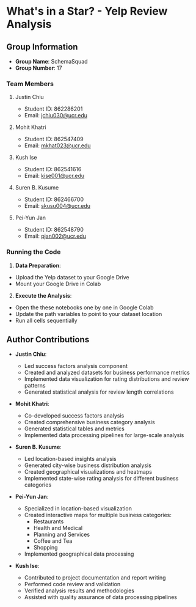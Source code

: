 # What's in a Star? - Yelp Review Analysis

## Group Information
- **Group Name**: SchemaSquad
- **Group Number**: 17

### Team Members
1. Justin Chiu
   - Student ID: 862286201
   - Email: jchiu030@ucr.edu

2. Mohit Khatri
   - Student ID: 862547409
   - Email: mkhat023@ucr.edu

3. Kush Ise
   - Student ID: 862541616
   - Email: kise001@ucr.edu

4. Suren B. Kusume
   - Student ID: 862466700
   - Email: skusu004@ucr.edu

5. Pei-Yun Jan
   - Student ID: 862548790
   - Email: pjan002@ucr.edu

### Running the Code
1. **Data Preparation**:
 - Upload the Yelp dataset to your Google Drive
 - Mount your Google Drive in Colab

2. **Execute the Analysis**:
 - Open the these notebooks one by one in Google Colab
 - Update the path variables to point to your dataset location
 - Run all cells sequentially


## Author Contributions

- **Justin Chiu**: 
  - Led success factors analysis component
  - Created and analyzed datasets for business performance metrics
  - Implemented data visualization for rating distributions and review patterns
  - Generated statistical analysis for review length correlations

- **Mohit Khatri**:
  - Co-developed success factors analysis
  - Created comprehensive business category analysis
  - Generated statistical tables and metrics
  - Implemented data processing pipelines for large-scale analysis

- **Suren B. Kusume**:
  - Led location-based insights analysis
  - Generated city-wise business distribution analysis
  - Created geographical visualizations and heatmaps
  - Implemented state-wise rating analysis for different business categories

- **Pei-Yun Jan**:
  - Specialized in location-based visualization
  - Created interactive maps for multiple business categories:
    - Restaurants
    - Health and Medical
    - Planning and Services
    - Coffee and Tea
    - Shopping
  - Implemented geographical data processing

- **Kush Ise**:
  - Contributed to project documentation and report writing
  - Performed code review and validation
  - Verified analysis results and methodologies
  - Assisted with quality assurance of data processing pipelines
